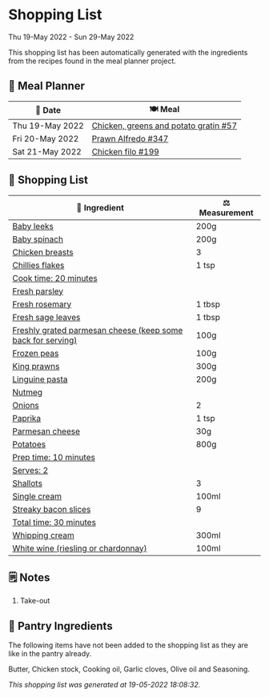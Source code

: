 # Shopping List

Thu 19-May 2022 - Sun 29-May 2022

This shopping list has been automatically generated with the ingredients from the recipes found in the meal planner project.

## 📅 Meal Planner

|📅 Date| 🍽️ Meal|
|----|----|
|Thu 19-May 2022|[Chicken, greens and potato gratin #57](https://github.com/jcallaghan/The-Cookbook/issues/57)|
|Fri 20-May 2022|[Prawn Alfredo #347](https://github.com/jcallaghan/The-Cookbook/issues/347)|
|Sat 21-May 2022|[Chicken filo #199](https://github.com/jcallaghan/The-Cookbook/issues/199)|

## 🛒 Shopping List

| 🍌 Ingredient| ⚖️ Measurement|
|----------|-----------|
|[Baby leeks](https://www.sainsburys.co.uk/gol-ui/SearchResults/Baby%20leeks)|200g|
|[Baby spinach](https://www.sainsburys.co.uk/gol-ui/SearchResults/Baby%20spinach)|200g|
|[Chicken breasts](https://www.sainsburys.co.uk/gol-ui/SearchResults/Chicken%20breasts)|3|
|[Chillies flakes](https://www.sainsburys.co.uk/gol-ui/SearchResults/Chillies%20flakes)|1 tsp|
|[Cook time: 20 minutes](https://www.sainsburys.co.uk/gol-ui/SearchResults/Cook%20time:%2020%20minutes)||
|[Fresh parsley](https://www.sainsburys.co.uk/gol-ui/SearchResults/Fresh%20parsley)||
|[Fresh rosemary](https://www.sainsburys.co.uk/gol-ui/SearchResults/Fresh%20rosemary)|1 tbsp|
|[Fresh sage leaves](https://www.sainsburys.co.uk/gol-ui/SearchResults/Fresh%20sage%20leaves)|1 tbsp|
|[Freshly grated parmesan cheese (keep some back for serving)](https://www.sainsburys.co.uk/gol-ui/SearchResults/Freshly%20grated%20parmesan%20cheese%20(keep%20some%20back%20for%20serving))|100g|
|[Frozen peas](https://www.sainsburys.co.uk/gol-ui/SearchResults/Frozen%20peas)|100g|
|[King prawns](https://www.sainsburys.co.uk/gol-ui/SearchResults/King%20prawns)|300g|
|[Linguine pasta](https://www.sainsburys.co.uk/gol-ui/SearchResults/Linguine%20pasta)|200g|
|[Nutmeg](https://www.sainsburys.co.uk/gol-ui/SearchResults/Nutmeg)||
|[Onions](https://www.sainsburys.co.uk/gol-ui/SearchResults/Onions)|2|
|[Paprika](https://www.sainsburys.co.uk/gol-ui/SearchResults/Paprika)|1 tsp|
|[Parmesan cheese](https://www.sainsburys.co.uk/gol-ui/SearchResults/Parmesan%20cheese)|30g|
|[Potatoes](https://www.sainsburys.co.uk/gol-ui/SearchResults/Potatoes)|800g|
|[Prep time: 10 minutes](https://www.sainsburys.co.uk/gol-ui/SearchResults/Prep%20time:%2010%20minutes)||
|[Serves: 2](https://www.sainsburys.co.uk/gol-ui/SearchResults/Serves:%202)||
|[Shallots](https://www.sainsburys.co.uk/gol-ui/SearchResults/Shallots)|3|
|[Single cream](https://www.sainsburys.co.uk/gol-ui/SearchResults/Single%20cream)|100ml|
|[Streaky bacon slices](https://www.sainsburys.co.uk/gol-ui/SearchResults/Streaky%20bacon%20slices)|9|
|[Total time: 30 minutes](https://www.sainsburys.co.uk/gol-ui/SearchResults/Total%20time:%2030%20minutes)||
|[Whipping cream](https://www.sainsburys.co.uk/gol-ui/SearchResults/Whipping%20cream)|300ml|
|[White wine (riesling or chardonnay)](https://www.sainsburys.co.uk/gol-ui/SearchResults/White%20wine%20(riesling%20or%20chardonnay))|100ml|

## 🗒️ Notes

1. Take-out

## 🏪 Pantry Ingredients

The following items have not been added to the shopping list as they are like in the pantry already.

Butter, Chicken stock, Cooking oil, Garlic cloves, Olive oil and Seasoning.


_This shopping list was generated at 19-05-2022 18:08:32._
